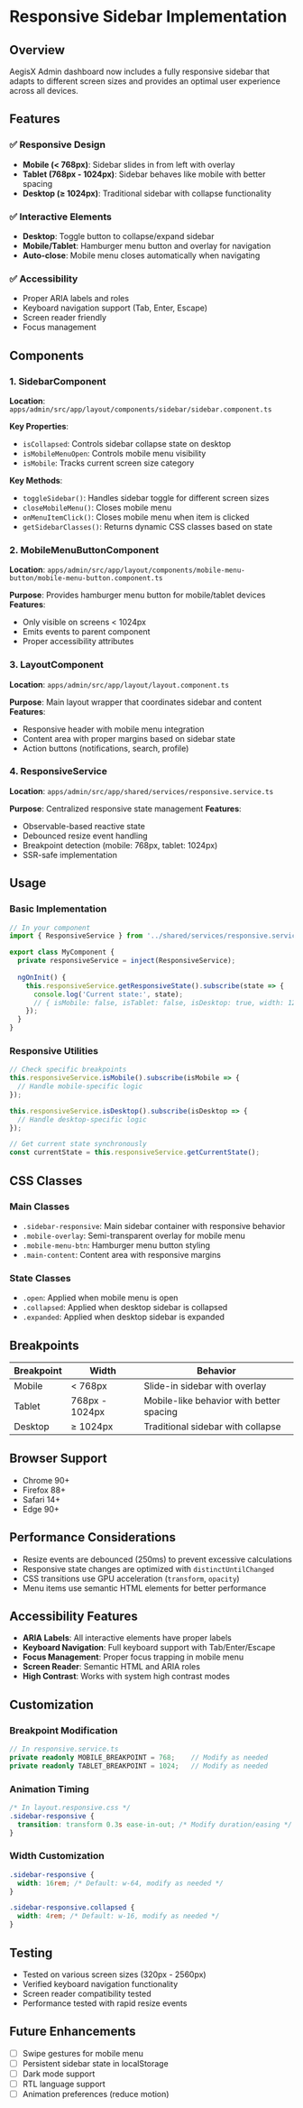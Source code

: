 # Responsive Sidebar Implementation

## Overview
AegisX Admin dashboard now includes a fully responsive sidebar that adapts to different screen sizes and provides an optimal user experience across all devices.

## Features

### ✅ Responsive Design
- **Mobile (< 768px)**: Sidebar slides in from left with overlay
- **Tablet (768px - 1024px)**: Sidebar behaves like mobile with better spacing
- **Desktop (≥ 1024px)**: Traditional sidebar with collapse functionality

### ✅ Interactive Elements
- **Desktop**: Toggle button to collapse/expand sidebar
- **Mobile/Tablet**: Hamburger menu button and overlay for navigation
- **Auto-close**: Mobile menu closes automatically when navigating

### ✅ Accessibility
- Proper ARIA labels and roles
- Keyboard navigation support (Tab, Enter, Escape)
- Screen reader friendly
- Focus management

## Components

### 1. SidebarComponent
**Location**: `apps/admin/src/app/layout/components/sidebar/sidebar.component.ts`

**Key Properties**:
- `isCollapsed`: Controls sidebar collapse state on desktop
- `isMobileMenuOpen`: Controls mobile menu visibility
- `isMobile`: Tracks current screen size category

**Key Methods**:
- `toggleSidebar()`: Handles sidebar toggle for different screen sizes
- `closeMobileMenu()`: Closes mobile menu
- `onMenuItemClick()`: Closes mobile menu when item is clicked
- `getSidebarClasses()`: Returns dynamic CSS classes based on state

### 2. MobileMenuButtonComponent
**Location**: `apps/admin/src/app/layout/components/mobile-menu-button/mobile-menu-button.component.ts`

**Purpose**: Provides hamburger menu button for mobile/tablet devices
**Features**: 
- Only visible on screens < 1024px
- Emits events to parent component
- Proper accessibility attributes

### 3. LayoutComponent
**Location**: `apps/admin/src/app/layout/layout.component.ts`

**Purpose**: Main layout wrapper that coordinates sidebar and content
**Features**:
- Responsive header with mobile menu integration
- Content area with proper margins based on sidebar state
- Action buttons (notifications, search, profile)

### 4. ResponsiveService
**Location**: `apps/admin/src/app/shared/services/responsive.service.ts`

**Purpose**: Centralized responsive state management
**Features**:
- Observable-based reactive state
- Debounced resize event handling
- Breakpoint detection (mobile: 768px, tablet: 1024px)
- SSR-safe implementation

## Usage

### Basic Implementation
```typescript
// In your component
import { ResponsiveService } from '../shared/services/responsive.service';

export class MyComponent {
  private responsiveService = inject(ResponsiveService);
  
  ngOnInit() {
    this.responsiveService.getResponsiveState().subscribe(state => {
      console.log('Current state:', state);
      // { isMobile: false, isTablet: false, isDesktop: true, width: 1200 }
    });
  }
}
```

### Responsive Utilities
```typescript
// Check specific breakpoints
this.responsiveService.isMobile().subscribe(isMobile => {
  // Handle mobile-specific logic
});

this.responsiveService.isDesktop().subscribe(isDesktop => {
  // Handle desktop-specific logic
});

// Get current state synchronously
const currentState = this.responsiveService.getCurrentState();
```

## CSS Classes

### Main Classes
- `.sidebar-responsive`: Main sidebar container with responsive behavior
- `.mobile-overlay`: Semi-transparent overlay for mobile menu
- `.mobile-menu-btn`: Hamburger menu button styling
- `.main-content`: Content area with responsive margins

### State Classes
- `.open`: Applied when mobile menu is open
- `.collapsed`: Applied when desktop sidebar is collapsed
- `.expanded`: Applied when desktop sidebar is expanded

## Breakpoints

| Breakpoint | Width | Behavior |
|------------|-------|----------|
| Mobile | < 768px | Slide-in sidebar with overlay |
| Tablet | 768px - 1024px | Mobile-like behavior with better spacing |
| Desktop | ≥ 1024px | Traditional sidebar with collapse |

## Browser Support
- Chrome 90+
- Firefox 88+
- Safari 14+
- Edge 90+

## Performance Considerations
- Resize events are debounced (250ms) to prevent excessive calculations
- Responsive state changes are optimized with `distinctUntilChanged`
- CSS transitions use GPU acceleration (`transform`, `opacity`)
- Menu items use semantic HTML elements for better performance

## Accessibility Features
- **ARIA Labels**: All interactive elements have proper labels
- **Keyboard Navigation**: Full keyboard support with Tab/Enter/Escape
- **Focus Management**: Proper focus trapping in mobile menu
- **Screen Reader**: Semantic HTML and ARIA roles
- **High Contrast**: Works with system high contrast modes

## Customization

### Breakpoint Modification
```typescript
// In responsive.service.ts
private readonly MOBILE_BREAKPOINT = 768;    // Modify as needed
private readonly TABLET_BREAKPOINT = 1024;   // Modify as needed
```

### Animation Timing
```css
/* In layout.responsive.css */
.sidebar-responsive {
  transition: transform 0.3s ease-in-out; /* Modify duration/easing */
}
```

### Width Customization
```css
.sidebar-responsive {
  width: 16rem; /* Default: w-64, modify as needed */
}

.sidebar-responsive.collapsed {
  width: 4rem; /* Default: w-16, modify as needed */
}
```

## Testing
- Tested on various screen sizes (320px - 2560px)
- Verified keyboard navigation functionality
- Screen reader compatibility tested
- Performance tested with rapid resize events

## Future Enhancements
- [ ] Swipe gestures for mobile menu
- [ ] Persistent sidebar state in localStorage
- [ ] Dark mode support
- [ ] RTL language support
- [ ] Animation preferences (reduce motion)

